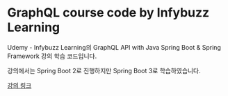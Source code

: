 # GraphQL course code by Infybuzz Learning

Udemy - Infybuzz Learning의 GraphQL API with Java Spring Boot & Spring Framework 강의 학습 코드입니다.

강의에서는 Spring Boot 2로 진행하지만 Spring Boot 3로 학습하였습니다.

[강의 링크](https://www.udemy.com/course/graphql-with-java-spring-boot-query-mutation-schema-resolver-edge-jpa/)
